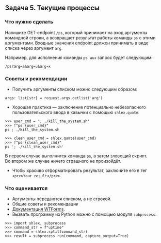 ## Задача 5. Текущие процессы
### Что нужно сделать
Напишите GET-endpoint `/ps`, который принимает на вход аргументы командной строки, а возвращает результат работы команды `ps` с этими аргументами. 
Входные значения endpoint должен принимать в виде списка через аргумент `arg`.

Например, для исполнения команды `ps aux` запрос будет следующим:

`/ps?arg=a&arg=u&arg=x`
### Советы и рекомендации
- Получить аргументы списком можно следующим образом:

`args: list[str] = request.args.getlist('arg')`
- Хорошая практика — заключение потенциально небезопасного пользовательского ввода в кавычки с помощью `shlex.quote`:

```jupyterpython
>>> user_cmd = '; ./kill_the_system.sh'
>>> f"ps {user_cmd}"
ps ; ./kill_the_system.sh

>>> clean_user_cmd = shlex.quote(user_cmd)
>>> f"ps {clean_user_cmd}"
ps '; ./kill_the_system.sh'
```

В первом случае выполнится команда `ps`, а затем зловещий скрипт.<br>
Во втором же случае ничего страшного не произойдёт.
- Чтобы красиво отформатировать результат, заключите его в тег `<pre>Your result</pre>`.
### Что оценивается
- Аргументы передаются списком, а не строкой.
- Общие советы и рекомендации
- [Документация WTForms](https://wtforms.readthedocs.io/en/3.0.x/).
- Вызвать программу из Python можно с помощью модуля `subprocess`:

```jupyterpython
>>> import shlex, subprocess
>>> command_str = f"uptime"
>>> command = shlex.split(command_str)
>>> result = subprocess.run(command, capture_output=True)
```
